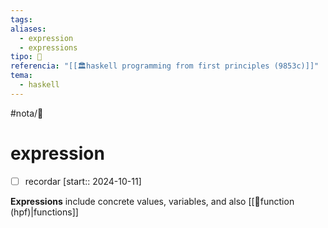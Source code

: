 ```yaml
---
tags: 
aliases:
  - expression
  - expressions
tipo: 📑
referencia: "[[🏛️haskell programming from first principles (9853c)]]"
tema:
  - haskell
---
```


#nota/📑

# expression

- [ ] recordar  [start:: 2024-10-11]

__Expressions__ include concrete values, variables, and also [[📑function (hpf)|functions]]

